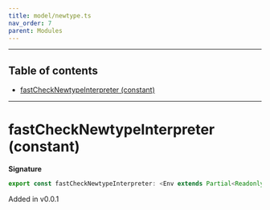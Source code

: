 ```yaml
---
title: model/newtype.ts
nav_order: 7
parent: Modules
---
```


---

<h2 class="text-delta">Table of contents</h2>

- [fastCheckNewtypeInterpreter (constant)](#fastchecknewtypeinterpreter-constant)

---

# fastCheckNewtypeInterpreter (constant)

**Signature**

```ts
export const fastCheckNewtypeInterpreter: <Env extends Partial<Readonly<Record<"FastCheckURI", any>>>>() => ModelAlgebraNewtype<"FastCheckURI", Env> = ...
```

Added in v0.0.1
